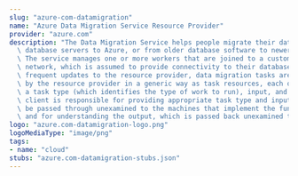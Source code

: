 ```yaml
---
slug: "azure-com-datamigration"
name: "Azure Data Migration Service Resource Provider"
provider: "azure.com"
description: "The Data Migration Service helps people migrate their data from on-premise\
  \ database servers to Azure, or from older database software to newer software.\
  \ The service manages one or more workers that are joined to a customer's virtual\
  \ network, which is assumed to provide connectivity to their databases. To avoid\
  \ frequent updates to the resource provider, data migration tasks are implemented\
  \ by the resource provider in a generic way as task resources, each of which has\
  \ a task type (which identifies the type of work to run), input, and output. The\
  \ client is responsible for providing appropriate task type and inputs, which will\
  \ be passed through unexamined to the machines that implement the functionality,\
  \ and for understanding the output, which is passed back unexamined to the client."
logo: "azure.com-datamigration-logo.png"
logoMediaType: "image/png"
tags:
- name: "cloud"
stubs: "azure.com-datamigration-stubs.json"
---
```

